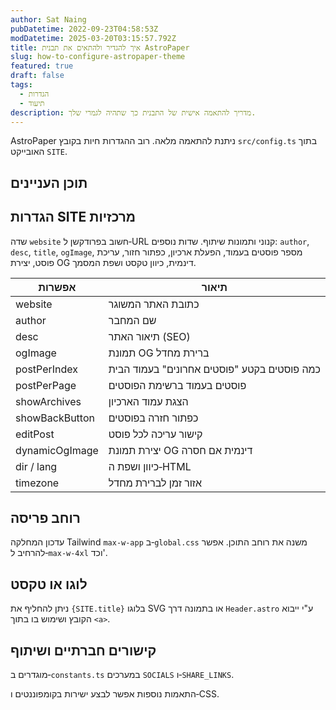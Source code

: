 ```yaml
---
author: Sat Naing
pubDatetime: 2022-09-23T04:58:53Z
modDatetime: 2025-03-20T03:15:57.792Z
title: איך להגדיר ולהתאים את תבנית AstroPaper
slug: how-to-configure-astropaper-theme
featured: true
draft: false
tags:
  - הגדרות
  - תיעוד
description: מדריך להתאמה אישית של התבנית כך שתהיה לגמרי שלך.
---
```


AstroPaper ניתנת להתאמה מלאה. רוב ההגדרות חיות בקובץ `src/config.ts` בתוך האובייקט `SITE`.

## תוכן העניינים

## הגדרות SITE מרכזיות

שדה `website` חשוב בפרודקשן ל‑URL קנוני ותמונות שיתוף. שדות נוספים: `author`, `desc`, `title`, `ogImage`, מספר פוסטים בעמוד, הפעלת ארכיון, כפתור חזור, עריכת פוסט, יצירת OG דינמית, כיוון טקסט ושפת המסמך.

| אפשרות | תיאור |
| ------ | ----- |
| website | כתובת האתר המשוגר |
| author | שם המחבר |
| desc | תיאור האתר (SEO) |
| ogImage | תמונת OG ברירת מחדל |
| postPerIndex | כמה פוסטים בקטע "פוסטים אחרונים" בעמוד הבית |
| postPerPage | פוסטים בעמוד ברשימת הפוסטים |
| showArchives | הצגת עמוד הארכיון |
| showBackButton | כפתור חזרה בפוסטים |
| editPost | קישור עריכה לכל פוסט |
| dynamicOgImage | יצירת תמונת OG דינמית אם חסרה |
| dir / lang | כיוון ושפת ה‑HTML |
| timezone | אזור זמן לברירת מחדל |

## רוחב פריסה

עדכון המחלקה Tailwind `max-w-app` ב‑`global.css` משנה את רוחב התוכן. אפשר להרחיב ל‑`max-w-4xl` וכד'.

## לוגו או טקסט

ניתן להחליף את `{SITE.title}` בלוגו SVG או בתמונה דרך `Header.astro` ע"י ייבוא הקובץ ושימוש בו בתוך `<a>`.

## קישורים חברתיים ושיתוף

מוגדרים ב‑`constants.ts` במערכים `SOCIALS` ו‑`SHARE_LINKS`.

התאמות נוספות אפשר לבצע ישירות בקומפוננטים ו‑CSS.
